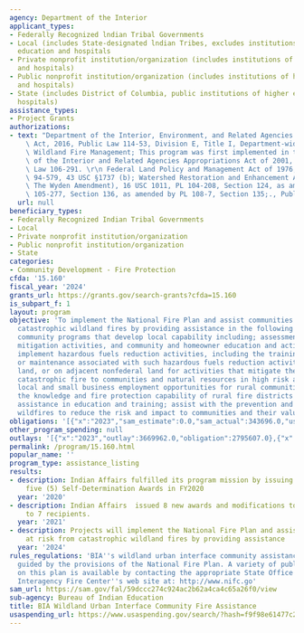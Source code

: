 ```yaml
---
agency: Department of the Interior
applicant_types:
- Federally Recognized lndian Tribal Governments
- Local (includes State-designated lndian Tribes, excludes institutions of higher
  education and hospitals
- Private nonprofit institution/organization (includes institutions of higher education
  and hospitals)
- Public nonprofit institution/organization (includes institutions of higher education
  and hospitals)
- State (includes District of Columbia, public institutions of higher education and
  hospitals)
assistance_types:
- Project Grants
authorizations:
- text: "Department of the Interior, Environment, and Related Agencies Appropriations\
    \ Act, 2016, Public Law 114-53, Division E, Title I, Department-wide Programs,\
    \ Wildland Fire Management; This program was first implemented in the Department\
    \ of the Interior and Related Agencies Appropriations Act of 2001, Title IV, Public\
    \ Law 106-291. \r\n Federal Land Policy and Management Act of 1976, Public Law\
    \ 94-579, 43 USC §1737 (b); Watershed Restoration and Enhancement Agreements (aka\
    \ The Wyden Amendment), 16 USC 1011, PL 104-208, Section 124, as amended by PL\
    \ 105-277, Section 136, as amended by PL 108-7, Section 135;., Public Law 94-579."
  url: null
beneficiary_types:
- Federally Recognized Indian Tribal Governments
- Local
- Private nonprofit institution/organization
- Public nonprofit institution/organization
- State
categories:
- Community Development - Fire Protection
cfda: '15.160'
fiscal_year: '2024'
grants_url: https://grants.gov/search-grants?cfda=15.160
is_subpart_f: 1
layout: program
objective: 'To implement the National Fire Plan and assist communities at risk from
  catastrophic wildland fires by providing assistance in the following areas: Provide
  community programs that develop local capability including; assessment and planning,
  mitigation activities, and community and homeowner education and action; plan and
  implement hazardous fuels reduction activities, including the training, monitoring
  or maintenance associated with such hazardous fuels reduction activities, on federal
  land, or on adjacent nonfederal land for activities that mitigate the threat of
  catastrophic fire to communities and natural resources in high risk areas; enhance
  local and small business employment opportunities for rural communities; enhance
  the knowledge and fire protection capability of rural fire districts by providing
  assistance in education and training; assist with the prevention and detection of
  wildfires to reduce the risk and impact to communities and their values.'
obligations: '[{"x":"2023","sam_estimate":0.0,"sam_actual":343696.0,"usa_spending_actual":4099198.15},{"x":"2024","sam_estimate":0.0,"sam_actual":2722202.0,"usa_spending_actual":3806321.79},{"x":"2025","sam_estimate":0.0,"sam_actual":0.0,"usa_spending_actual":0.0}]'
other_program_spending: null
outlays: '[{"x":"2023","outlay":3669962.0,"obligation":2795607.0},{"x":"2024","outlay":42924.22,"obligation":1882544.79},{"x":"2025","outlay":0.0,"obligation":0.0}]'
permalink: /program/15.160.html
popular_name: ''
program_type: assistance_listing
results:
- description: Indian Affairs fulfilled its program mission by issuing approximately
    five (5) Self-Determination Awards in FY2020
  year: '2020'
- description: Indian Affairs  issued 8 new awards and modifications to existing awards
    to 7 recipients.
  year: '2021'
- description: Projects will implement the National Fire Plan and assist communities
    at risk from catastrophic wildland fires by providing assistance
  year: '2024'
rules_regulations: 'BIA''s wildland urban interface community assistance program is
  guided by the provisions of the National Fire Plan. A variety of public information
  on this plan is available by contacting the appropriate State Office or the National
  Interagency Fire Center''s web site at: http://www.nifc.go'
sam_url: https://sam.gov/fal/59dccc274c924ac2b62a4ca4c65a26f0/view
sub-agency: Bureau of Indian Education
title: BIA Wildland Urban Interface Community Fire Assistance
usaspending_url: https://www.usaspending.gov/search/?hash=f9f98e61477c2bf7c9ac68d264699e23
---
```

